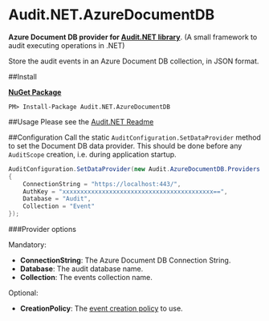 # Audit.NET.AzureDocumentDB
**Azure Document DB provider for [Audit.NET library](https://github.com/thepirat000/Audit.NET)**. (A small framework to audit executing operations in .NET)

Store the audit events in an Azure Document DB collection, in JSON format.

##Install

**[NuGet Package](https://www.nuget.org/packages/Audit.NET.AzureDocumentDB/)**
```
PM> Install-Package Audit.NET.AzureDocumentDB
```

##Usage
Please see the [Audit.NET Readme](https://github.com/thepirat000/Audit.NET#usage)

##Configuration
Call the static `AuditConfiguration.SetDataProvider` method to set the Document DB data provider. This should be done before any `AuditScope` creation, i.e. during application startup.

```c#
AuditConfiguration.SetDataProvider(new Audit.AzureDocumentDB.Providers.AzureDbDataProvider()
{
    ConnectionString = "https://localhost:443/",
    AuthKey = "xxxxxxxxxxxxxxxxxxxxxxxxxxxxxxxxxxxxxxxxxx==",
    Database = "Audit",
    Collection = "Event"
});
```

###Provider options

Mandatory:
- **ConnectionString**: The Azure Document DB Connection String.
- **Database**: The audit database name.
- **Collection**: The events collection name.

Optional:
- **CreationPolicy**: The [event creation policy](https://github.com/thepirat000/Audit.NET#event-creation-policy) to use.
